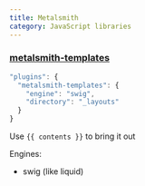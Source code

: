 ```yaml
---
title: Metalsmith
category: JavaScript libraries
---
```


### [metalsmith-templates](https://www.npmjs.com/package/metalsmith-templates)

```js
"plugins": {
  "metalsmith-templates": {
    "engine": "swig",
    "directory": "_layouts"
  }
}
```

Use `{{ contents }}` to bring it out

Engines:

 * swig (like liquid)
